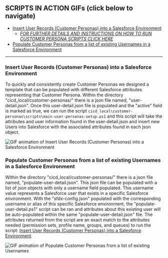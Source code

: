 ## SCRIPTS IN ACTION GIFs (click below to navigate)

  * [Insert User Records (Customer Personas) into a Salesforce Environment](#insert_user_records_from_personas)
    *   _[FOR FURTHER DETAILS AND INSTRUCTIONS ON HOW TO RUN CUSTOMER PERSONA SCRIPTS CLICK HERE](https://github.com/department-of-veterans-affairs/dtc-release-cicd-local/wiki/HOW-TO-RUN-THE-CUSTOMER-PERSONAS-SCRIPT)_
  * [Populate Customer Personas from a list of existing Usernames in a Salesforce Environment](#populate_user_persona_from_populate_user_detail)
     
***

### <a name="insert_user_records_from_personas"></a>Insert User Records (Customer Personas) into a Salesforce Environment

To quickly and consistently create Customer Personas we designed a template that can be populated with different Salesforce attributes representing that Customer Persona. Within the directory "cicd_local/customer-personas/" there is a json file named, "user-detail.json". Once this user-detail.json file is populated and the "active" field is marked as true, we can run the script `cicd_local\customer-personas\scripts\main-user-personas-setup.ps1` and this script will take the attributes and user information found in the user-detail.json and insert new Users into Salesforce with the associated attributes found in each json object.

 ![GIF animation of Insert User Records (Customer Personas) into a Salesforce Environment](https://github.com/department-of-veterans-affairs/dtc-release-cicd-local/blob/master/documentation-media/user-personas/user_persona_insert.gif)

### <a name="populate_user_persona_from_populate_user_detail"></a>Populate Customer Personas from a list of existing Usernames in a Salesforce Environment
Within the directory "cicd_local/customer-personas/" there is a json file named, "populate-user-detail.json". This json file can be populated with a list of json objects with only a username field populated. This username value represents a Salesforce user that exists in a specific Salesforce environment. With the "sfdx-config.json" populated with the corresponding username or alias of this specific Salesforce environment, the "populate-user-detail.ps1" script can be ran and attributes about this existing user will be auto-populated within the same "populate-user-detail.json" file. The attributes returned from the script are an exact match to the attributes needed (permission sets, profile name, groups, and queues) to run the script: [Insert User Records (Customer Personas) into a Salesforce Environment](#insert_user_records_from_personas).

 ![GIF animation of Populate Customer Personas from a list of existing Usernames](https://github.com/department-of-veterans-affairs/dtc-release-cicd-local/blob/master/documentation-media/user-personas/populate_user_persona_from_populate_user_detail.gif)